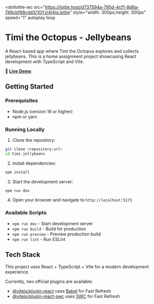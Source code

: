 <script
  src="https://unpkg.com/@lottiefiles/dotlottie-wc@0.6.2/dist/dotlottie-wc.js"
  type="module"
></script>

<dotlottie-wc
  src="https://lottie.host/d737594a-795d-4cf1-8d6a-746cbf99cdd3/1GYzi4I4jg.lottie"
  style="width: 300px;height: 300px"
  speed="1"
  autoplay
  loop
></dotlottie-wc>

# Timi the Octopus - Jellybeans

A React-based app where Timi the Octopus explores and collects jellybeans. This is a home assignment project showcasing React development with TypeScript and Vite.

🐙 **[Live Demo](https://tikal-timi-the-octopus.vercel.app)**

## Getting Started

### Prerequisites
- Node.js (version 16 or higher)
- npm or yarn

### Running Locally

1. Clone the repository:
```bash
git clone <repository-url>
cd timi-jellybeans
```

2. Install dependencies:
```bash
npm install
```

3. Start the development server:
```bash
npm run dev
```

4. Open your browser and navigate to `http://localhost:5173`

### Available Scripts

- `npm run dev` - Start development server
- `npm run build` - Build for production
- `npm run preview` - Preview production build
- `npm run lint` - Run ESLint

## Tech Stack

This project uses React + TypeScript + Vite for a modern development experience.

Currently, two official plugins are available:

- [@vitejs/plugin-react](https://github.com/vitejs/vite-plugin-react/blob/main/packages/plugin-react) uses [Babel](https://babeljs.io/) for Fast Refresh
- [@vitejs/plugin-react-swc](https://github.com/vitejs/vite-plugin-react/blob/main/packages/plugin-react-swc) uses [SWC](https://swc.rs/) for Fast Refresh
